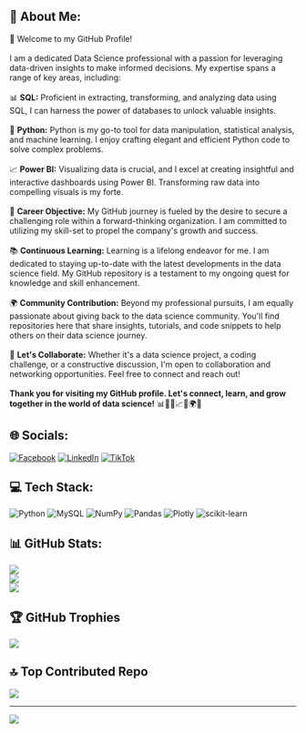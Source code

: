 ## 💫 About Me:
👋 Welcome to my GitHub Profile!<br><br>I am a dedicated Data Science professional with a passion for leveraging data-driven insights to make informed decisions. My expertise spans a range of key areas, including:<br><br>📊 **SQL:** Proficient in extracting, transforming, and analyzing data using SQL, I can harness the power of databases to unlock valuable insights.<br><br>🐍 **Python:** Python is my go-to tool for data manipulation, statistical analysis, and machine learning. I enjoy crafting elegant and efficient Python code to solve complex problems.<br><br>📈 **Power BI:** Visualizing data is crucial, and I excel at creating insightful and interactive dashboards using Power BI. Transforming raw data into compelling visuals is my forte.<br><br>🚀 **Career Objective:** My GitHub journey is fueled by the desire to secure a challenging role within a forward-thinking organization. I am committed to utilizing my skill-set to propel the company's growth and success.<br><br>📚 **Continuous Learning:** Learning is a lifelong endeavor for me. I am dedicated to staying up-to-date with the latest developments in the data science field. My GitHub repository is a testament to my ongoing quest for knowledge and skill enhancement.<br><br>🌍 **Community Contribution:** Beyond my professional pursuits, I am equally passionate about giving back to the data science community. You'll find repositories here that share insights, tutorials, and code snippets to help others on their data science journey.<br><br>🌟 **Let's Collaborate:** Whether it's a data science project, a coding challenge, or a constructive discussion, I'm open to collaboration and networking opportunities. Feel free to connect and reach out!<br><br>**Thank you for visiting my GitHub profile. Let's connect, learn, and grow together in the world of data science!** 📊🐍🤖📈🚀🌍🌟


## 🌐 Socials:
[![Facebook](https://img.shields.io/badge/Facebook-%231877F2.svg?logo=Facebook&logoColor=white)](https://facebook.com/https://www.facebook.com/Doni.A.Satish) [![LinkedIn](https://img.shields.io/badge/LinkedIn-%230077B5.svg?logo=linkedin&logoColor=white)](https://linkedin.com/in/https://www.linkedin.com/in/donis12/) [![TikTok](https://img.shields.io/badge/TikTok-%23000000.svg?logo=TikTok&logoColor=white)](https://tiktok.com/@https://twitter.com/iDoNi_SaTiSh) 

## 💻 Tech Stack:
![Python](https://img.shields.io/badge/python-3670A0?style=flat&logo=python&logoColor=ffdd54) ![MySQL](https://img.shields.io/badge/mysql-%2300f.svg?style=flat&logo=mysql&logoColor=white) ![NumPy](https://img.shields.io/badge/numpy-%23013243.svg?style=flat&logo=numpy&logoColor=white) ![Pandas](https://img.shields.io/badge/pandas-%23150458.svg?style=flat&logo=pandas&logoColor=white) ![Plotly](https://img.shields.io/badge/Plotly-%233F4F75.svg?style=flat&logo=plotly&logoColor=white) ![scikit-learn](https://img.shields.io/badge/scikit--learn-%23F7931E.svg?style=flat&logo=scikit-learn&logoColor=white)
## 📊 GitHub Stats:
![](https://github-readme-stats.vercel.app/api?username=donisatish&theme=algolia&hide_border=false&include_all_commits=true&count_private=false)<br/>
![](https://github-readme-streak-stats.herokuapp.com/?user=donisatish&theme=algolia&hide_border=false)<br/>
![](https://github-readme-stats.vercel.app/api/top-langs/?username=donisatish&theme=algolia&hide_border=false&include_all_commits=true&count_private=false&layout=compact)

## 🏆 GitHub Trophies
![](https://github-profile-trophy.vercel.app/?username=donisatish&theme=algolia&no-frame=false&no-bg=false&margin-w=4)

## 🔝 Top Contributed Repo
![](https://github-contributor-stats.vercel.app/api?username=donisatish&limit=5&theme=algolia&combine_all_yearly_contributions=true)

---
[![](https://visitcount.itsvg.in/api?id=donisatish&icon=5&color=6)](https://visitcount.itsvg.in)

<!-- Proudly created with GPRM ( https://gprm.itsvg.in ) -->
